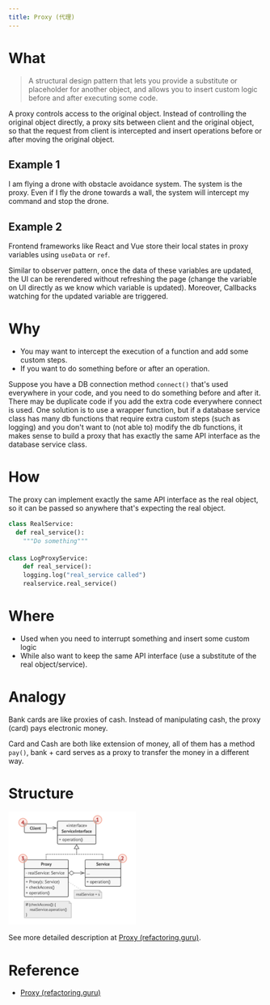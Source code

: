 ```yaml
---
title: Proxy (代理)
---
```


# What

> A structural design pattern that lets you provide a substitute or placeholder for another object, and allows you to insert custom logic before and after executing some code.

A proxy controls access to the original object. Instead of controlling the original object directly, a proxy sits between client and the original object, so that the request from client is intercepted and insert operations before or after moving the original object.

## Example 1

I am flying a drone with obstacle avoidance system. The system is the proxy. Even if I fly the drone towards a wall, the system will intercept my command and stop the drone.

## Example 2

Frontend frameworks like React and Vue store their local states in proxy variables using `useData` or `ref`. 

Similar to observer pattern, once the data of these variables are updated, the UI can be rerendered without refreshing the page (change the variable on UI directly as we know which variable is updated). Moreover, Callbacks watching for the updated variable are triggered.

# Why

- You may want to intercept the execution of a function and add some custom steps.
- If you want to do something before or after an operation.

Suppose you have a DB connection method `connect()` that's used everywhere in your code, and you need to do something before and after it. There may be duplicate code if you add the extra code everywhere connect is used. One solution is to use a wrapper function, but if a database service class has many db functions that require extra custom steps (such as logging) and you don't want to (not able to) modify the db functions, it makes sense to build a proxy that has exactly the same API interface as the database service class.



# How

The proxy can implement exactly the same API interface as the real object, so it can be passed so anywhere that's expecting the real object.

```python
class RealService:
  def real_service():
    """Do something"""

class LogProxyService:
	def real_service():
    logging.log("real_service called")
    realservice.real_service()
```



# Where

- Used when you need to interrupt something and insert some custom logic
- While also want to keep the same API interface (use a substitute of the real object/service).

# Analogy

Bank cards are like proxies of cash. Instead of manipulating cash, the proxy (card) pays electronic money.

Card and Cash are both like extension of money, all of them has a method `pay()`, bank + card serves as a proxy to transfer the money in a different way.

# Structure

<img src="assets/image-20221029025059751.png" alt="image-20221029025059751" width="50%" />

See more detailed description at [Proxy (refactoring.guru)](https://refactoring.guru/design-patterns/proxy).

# Reference

- [Proxy (refactoring.guru)](https://refactoring.guru/design-patterns/proxy)

